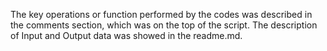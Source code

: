  The key operations or function performed by the codes was described in the comments section, which was on the top of the script.
 The description of Input and Output data was showed in the readme.md.
